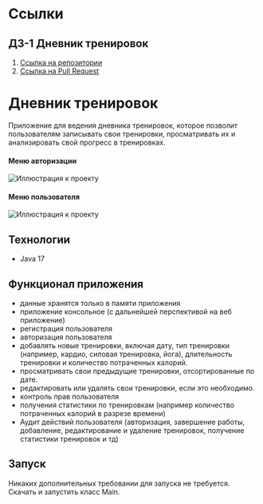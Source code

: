 # Ссылки
## ДЗ-1 Дневник тренировок
1. [Ссылка на репозитории](https://github.com/IlyaTimirov/trainingDiary/tree/main/src/main/java/org/ylab/homework/timirov/traningdiary)
2. [Ссылка на Pull Request](https://github.com/IlyaTimirov/trainingDiary/pulls)
# Дневник тренировок
Приложение для ведения дневника тренировок, 
которое позволит пользователям записывать свои тренировки, 
просматривать их и анализировать свой прогресс в тренировках.
#### Меню авторизации
![Иллюстрация к проекту](https://thumb.cloud.mail.ru/weblink/thumb/xw1/Mf4n/g3UaUDmv8)

#### Меню пользователя
![Иллюстрация к проекту](https://thumb.cloud.mail.ru/weblink/thumb/xw1/MncE/gNkE45CYf)

## Технологии
- Java 17
## Функционал приложения
- данные хранятся только в памяти приложения
- приложение консольное (с дальнейшей перспективой на веб приложение)
- регистрация пользователя
- авторизация пользователя
- добавлять новые тренировки, включая дату, тип тренировки (например, кардио, силовая тренировка, йога), длительность тренировки и количество потраченных калорий. 
- просматривать свои предыдущие тренировки, отсортированные по дате.
- редактировать или удалять свои тренировки, если это необходимо.
- контроль прав пользователя
- получения статистики по тренировкам (например количество потраченных калорий в разрезе времени)
- Аудит действий пользователя (авторизация, завершение работы, добавление, редактирование и удаление тренировок, получение статистики тренировок и тд)
## Запуск
Никаких дополнительных требовании для запуска не требуется. Скачать и запустить класс Main. 
